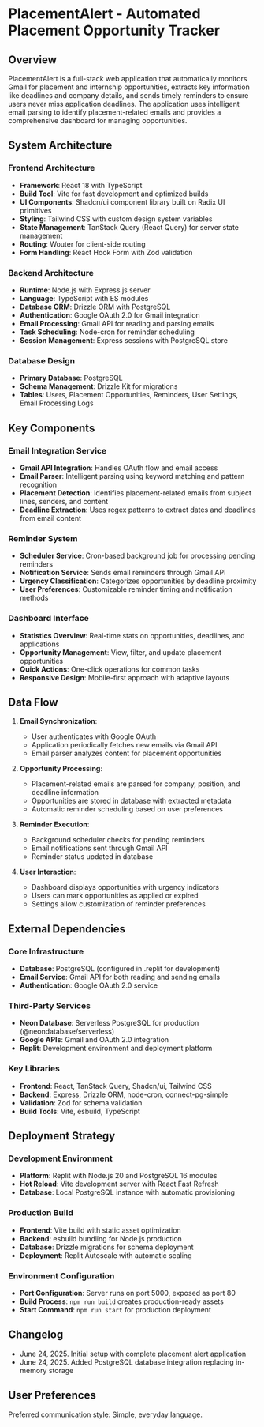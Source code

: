 # PlacementAlert - Automated Placement Opportunity Tracker

## Overview

PlacementAlert is a full-stack web application that automatically monitors Gmail for placement and internship opportunities, extracts key information like deadlines and company details, and sends timely reminders to ensure users never miss application deadlines. The application uses intelligent email parsing to identify placement-related emails and provides a comprehensive dashboard for managing opportunities.

## System Architecture

### Frontend Architecture
- **Framework**: React 18 with TypeScript
- **Build Tool**: Vite for fast development and optimized builds
- **UI Components**: Shadcn/ui component library built on Radix UI primitives
- **Styling**: Tailwind CSS with custom design system variables
- **State Management**: TanStack Query (React Query) for server state management
- **Routing**: Wouter for client-side routing
- **Form Handling**: React Hook Form with Zod validation

### Backend Architecture
- **Runtime**: Node.js with Express.js server
- **Language**: TypeScript with ES modules
- **Database ORM**: Drizzle ORM with PostgreSQL
- **Authentication**: Google OAuth 2.0 for Gmail integration
- **Email Processing**: Gmail API for reading and parsing emails
- **Task Scheduling**: Node-cron for reminder scheduling
- **Session Management**: Express sessions with PostgreSQL store

### Database Design
- **Primary Database**: PostgreSQL
- **Schema Management**: Drizzle Kit for migrations
- **Tables**: Users, Placement Opportunities, Reminders, User Settings, Email Processing Logs

## Key Components

### Email Integration Service
- **Gmail API Integration**: Handles OAuth flow and email access
- **Email Parser**: Intelligent parsing using keyword matching and pattern recognition
- **Placement Detection**: Identifies placement-related emails from subject lines, senders, and content
- **Deadline Extraction**: Uses regex patterns to extract dates and deadlines from email content

### Reminder System
- **Scheduler Service**: Cron-based background job for processing pending reminders
- **Notification Service**: Sends email reminders through Gmail API
- **Urgency Classification**: Categorizes opportunities by deadline proximity
- **User Preferences**: Customizable reminder timing and notification methods

### Dashboard Interface
- **Statistics Overview**: Real-time stats on opportunities, deadlines, and applications
- **Opportunity Management**: View, filter, and update placement opportunities
- **Quick Actions**: One-click operations for common tasks
- **Responsive Design**: Mobile-first approach with adaptive layouts

## Data Flow

1. **Email Synchronization**: 
   - User authenticates with Google OAuth
   - Application periodically fetches new emails via Gmail API
   - Email parser analyzes content for placement opportunities

2. **Opportunity Processing**:
   - Placement-related emails are parsed for company, position, and deadline information
   - Opportunities are stored in database with extracted metadata
   - Automatic reminder scheduling based on user preferences

3. **Reminder Execution**:
   - Background scheduler checks for pending reminders
   - Email notifications sent through Gmail API
   - Reminder status updated in database

4. **User Interaction**:
   - Dashboard displays opportunities with urgency indicators
   - Users can mark opportunities as applied or expired
   - Settings allow customization of reminder preferences

## External Dependencies

### Core Infrastructure
- **Database**: PostgreSQL (configured in .replit for development)
- **Email Service**: Gmail API for both reading and sending emails
- **Authentication**: Google OAuth 2.0 service

### Third-Party Services
- **Neon Database**: Serverless PostgreSQL for production (@neondatabase/serverless)
- **Google APIs**: Gmail and OAuth 2.0 integration
- **Replit**: Development environment and deployment platform

### Key Libraries
- **Frontend**: React, TanStack Query, Shadcn/ui, Tailwind CSS
- **Backend**: Express, Drizzle ORM, node-cron, connect-pg-simple
- **Validation**: Zod for schema validation
- **Build Tools**: Vite, esbuild, TypeScript

## Deployment Strategy

### Development Environment
- **Platform**: Replit with Node.js 20 and PostgreSQL 16 modules
- **Hot Reload**: Vite development server with React Fast Refresh
- **Database**: Local PostgreSQL instance with automatic provisioning

### Production Build
- **Frontend**: Vite build with static asset optimization
- **Backend**: esbuild bundling for Node.js production
- **Database**: Drizzle migrations for schema deployment
- **Deployment**: Replit Autoscale with automatic scaling

### Environment Configuration
- **Port Configuration**: Server runs on port 5000, exposed as port 80
- **Build Process**: `npm run build` creates production-ready assets
- **Start Command**: `npm run start` for production deployment

## Changelog

- June 24, 2025. Initial setup with complete placement alert application
- June 24, 2025. Added PostgreSQL database integration replacing in-memory storage

## User Preferences

Preferred communication style: Simple, everyday language.
